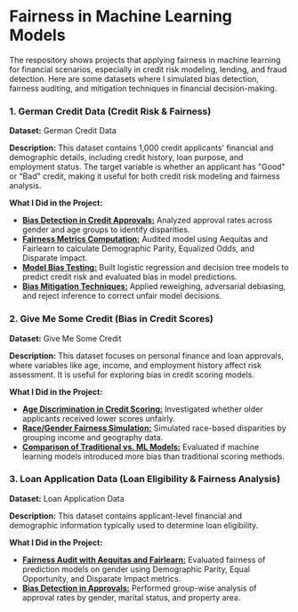 # Fairness in Machine Learning Models

The respository shows projects that applying fairness in machine learning for financial scenarios, especially in credit risk modeling, lending, and fraud detection. Here are some datasets where I simulated bias detection, fairness auditing, and mitigation techniques in financial decision-making.

### 1. German Credit Data (Credit Risk & Fairness)

**Dataset:** German Credit Data

**Description:** This dataset contains 1,000 credit applicants' financial and demographic details, including credit history, loan purpose, and employment status. The target variable is whether an applicant has "Good" or "Bad" credit, making it useful for both credit risk modeling and fairness analysis.

**What I Did in the Project:**

- **[Bias Detection in Credit Approvals:](https://github.com/MiltonGreat/Bias-Detection.git)** Analyzed approval rates across gender and age groups to identify disparities.
- **[Fairness Metrics Computation:](https://github.com/MiltonGreat/Credit-Risk-Fairness-Analysis.git)** Audited model using Aequitas and Fairlearn to calculate Demographic Parity, Equalized Odds, and Disparate Impact.
- **[Model Bias Testing:](https://github.com/MiltonGreat/Model-Bias-Testing.git)** Built logistic regression and decision tree models to predict credit risk and evaluated bias in model predictions.
- **[Bias Mitigation Techniques:](https://github.com/MiltonGreat/Bias-Mitigation-Techniques.git)** Applied reweighing, adversarial debiasing, and reject inference to correct unfair model decisions.

### 2. Give Me Some Credit (Bias in Credit Scores)

**Dataset:** Give Me Some Credit

**Description:** This dataset focuses on personal finance and loan approvals, where variables like age, income, and employment history affect risk assessment. It is useful for exploring bias in credit scoring models.

**What I Did in the Project:**

- **[Age Discrimination in Credit Scoring:](https://github.com/MiltonGreat/Age-Discrimination.git)** Investigated whether older applicants received lower scores unfairly.
- **[Race/Gender Fairness Simulation:](https://github.com/MiltonGreat/Fairness-Simulation.git)** Simulated race-based disparities by grouping income and geography data.
- **[Comparison of Traditional vs. ML Models:](https://github.com/MiltonGreat/Comparison-of-Traditional-vs.-ML-Models.git)** Evaluated if machine learning models introduced more bias than traditional scoring methods.

### 3. Loan Application Data (Loan Eligibility & Fairness Analysis)

**Dataset:** Loan Application Data

**Description:** This dataset contains applicant-level financial and demographic information typically used to determine loan eligibility.

**What I Did in the Project:**

- **[Fairness Audit with Aequitas and Fairlearn:](https://github.com/MiltonGreat/Fairness-Audit-with-Aequitas-and-Fairlearn.git)** Evaluated fairness of prediction models on gender using Demographic Parity, Equal Opportunity, and Disparate Impact metrics.
- **[Bias Detection in Approvals:](https://github.com/MiltonGreat/Bias-Detection-in-Approvals.git)** Performed group-wise analysis of approval rates by gender, marital status, and property area.
